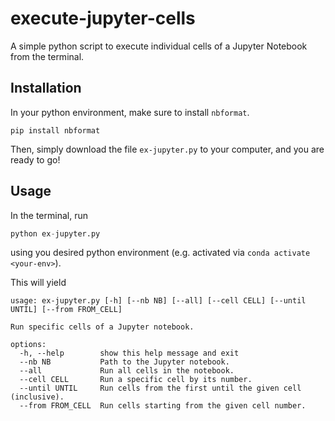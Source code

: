 # execute-jupyter-cells
A simple python script to execute individual cells of a Jupyter Notebook from the terminal.

## Installation

In your python environment, make sure to install `nbformat`.

```
pip install nbformat
```

Then, simply download the file `ex-jupyter.py` to your computer, and you are ready to go!

## Usage

In the terminal, run

```python
python ex-jupyter.py
```

using you desired python environment (e.g. activated via `conda activate <your-env>`).

This will yield

```
usage: ex-jupyter.py [-h] [--nb NB] [--all] [--cell CELL] [--until UNTIL] [--from FROM_CELL]

Run specific cells of a Jupyter notebook.

options:
  -h, --help        show this help message and exit
  --nb NB           Path to the Jupyter notebook.
  --all             Run all cells in the notebook.
  --cell CELL       Run a specific cell by its number.
  --until UNTIL     Run cells from the first until the given cell (inclusive).
  --from FROM_CELL  Run cells starting from the given cell number.
```
